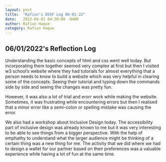 ```yaml
---
layout: post
title:  "Rafiun's DSSF Log 06-01-22"
date:   2022-06-01 04:30:00 -0400
author: Rafiun Haque
category: Rafiun Haque
---
```

## 06/01/2022's Reflection Log

Understanding the basic concepts of html and css went well today. But incorporating them together seemed very complex at first but then I visited w3 school’s website where they had tutorials for almost everything that a person needs to know to build a website which was very helpful in clearing some of the concepts. Seeing their tutorial and typing down the commands side by side and seeing the changes was pretty fun.

However, it was also a lot of trial and erorr work while making the website. Sometimes, it was frustrating while encountering errors but then I realised that a minor error like a semi-colon or spelling mistake was causing the error.

We also had a workshop about Inclusive Design today. The accessibility part of inclusive design was already known to me but it was very interesting to be able to see things from a bigger perspective. With the help of emphathy to understand what the larger audience might be thinking of a certain thing was a new thing for me. The activity that we did where we had to design a wallet for our partner based on their preferences was a valuable experience while having a lot of fun at the same time.
